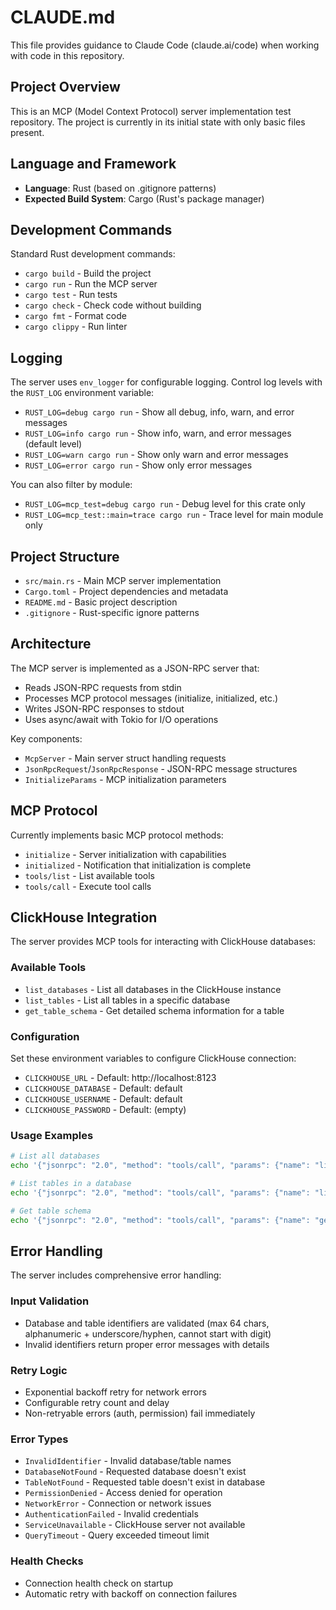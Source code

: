 # CLAUDE.md

This file provides guidance to Claude Code (claude.ai/code) when working with code in this repository.

## Project Overview
This is an MCP (Model Context Protocol) server implementation test repository. The project is currently in its initial state with only basic files present.

## Language and Framework
- **Language**: Rust (based on .gitignore patterns)
- **Expected Build System**: Cargo (Rust's package manager)

## Development Commands
Standard Rust development commands:
- `cargo build` - Build the project
- `cargo run` - Run the MCP server
- `cargo test` - Run tests
- `cargo check` - Check code without building
- `cargo fmt` - Format code
- `cargo clippy` - Run linter

## Logging
The server uses `env_logger` for configurable logging. Control log levels with the `RUST_LOG` environment variable:

- `RUST_LOG=debug cargo run` - Show all debug, info, warn, and error messages
- `RUST_LOG=info cargo run` - Show info, warn, and error messages (default level)
- `RUST_LOG=warn cargo run` - Show only warn and error messages
- `RUST_LOG=error cargo run` - Show only error messages

You can also filter by module:
- `RUST_LOG=mcp_test=debug cargo run` - Debug level for this crate only
- `RUST_LOG=mcp_test::main=trace cargo run` - Trace level for main module only

## Project Structure
- `src/main.rs` - Main MCP server implementation
- `Cargo.toml` - Project dependencies and metadata
- `README.md` - Basic project description
- `.gitignore` - Rust-specific ignore patterns

## Architecture
The MCP server is implemented as a JSON-RPC server that:
- Reads JSON-RPC requests from stdin
- Processes MCP protocol messages (initialize, initialized, etc.)
- Writes JSON-RPC responses to stdout
- Uses async/await with Tokio for I/O operations

Key components:
- `McpServer` - Main server struct handling requests
- `JsonRpcRequest`/`JsonRpcResponse` - JSON-RPC message structures
- `InitializeParams` - MCP initialization parameters

## MCP Protocol
Currently implements basic MCP protocol methods:
- `initialize` - Server initialization with capabilities
- `initialized` - Notification that initialization is complete
- `tools/list` - List available tools
- `tools/call` - Execute tool calls

## ClickHouse Integration
The server provides MCP tools for interacting with ClickHouse databases:

### Available Tools
- `list_databases` - List all databases in the ClickHouse instance
- `list_tables` - List all tables in a specific database
- `get_table_schema` - Get detailed schema information for a table

### Configuration
Set these environment variables to configure ClickHouse connection:
- `CLICKHOUSE_URL` - Default: http://localhost:8123
- `CLICKHOUSE_DATABASE` - Default: default
- `CLICKHOUSE_USERNAME` - Default: default
- `CLICKHOUSE_PASSWORD` - Default: (empty)

### Usage Examples
```bash
# List all databases
echo '{"jsonrpc": "2.0", "method": "tools/call", "params": {"name": "list_databases"}, "id": 1}' | cargo run

# List tables in a database
echo '{"jsonrpc": "2.0", "method": "tools/call", "params": {"name": "list_tables", "arguments": {"database": "system"}}, "id": 1}' | cargo run

# Get table schema
echo '{"jsonrpc": "2.0", "method": "tools/call", "params": {"name": "get_table_schema", "arguments": {"database": "system", "table": "tables"}}, "id": 1}' | cargo run
```

## Error Handling

The server includes comprehensive error handling:

### Input Validation
- Database and table identifiers are validated (max 64 chars, alphanumeric + underscore/hyphen, cannot start with digit)
- Invalid identifiers return proper error messages with details

### Retry Logic
- Exponential backoff retry for network errors
- Configurable retry count and delay
- Non-retryable errors (auth, permission) fail immediately

### Error Types
- `InvalidIdentifier` - Invalid database/table names
- `DatabaseNotFound` - Requested database doesn't exist
- `TableNotFound` - Requested table doesn't exist in database
- `PermissionDenied` - Access denied for operation
- `NetworkError` - Connection or network issues
- `AuthenticationFailed` - Invalid credentials
- `ServiceUnavailable` - ClickHouse server not available
- `QueryTimeout` - Query exceeded timeout limit

### Health Checks
- Connection health check on startup
- Automatic retry with backoff on connection failures